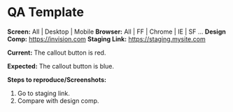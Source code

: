 # QA Template #

**Screen:** All | Desktop | Mobile
**Browser:** All | FF | Chrome | IE | SF …
**Design Comp:** https://invision.com
**Staging Link:** https://staging.mysite.com

**Current:**
The callout button is red.

**Expected:**
The callout button is blue.

**Steps to reproduce/Screenshots:**
1. Go to staging link.
2. Compare with design comp.